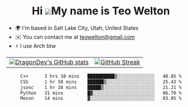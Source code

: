 <div align="center">
  
# Hi ![](https://user-images.githubusercontent.com/18350557/176309783-0785949b-9127-417c-8b55-ab5a4333674e.gif)My name is Teo Welton
</div>

*   🌍  I'm based in Salt Lake City, Utah, United States
*   ✉️  You can contact me at [teowelton@gmail.com](mailto:teowelton@gmail.com)
*   ⚡  I use Arch btw

<div align="center">

|||
|:-------------------------:|:-------------------------:|
| [![DragonDev's GitHub stats](https://github-readme-stats.vercel.app/api?username=DragonDev07&bg_color=1e1e2e&text_color=cdd6f4&icon_color=cba6f7&title_color=94e2d5)](https://github.com/DragonDev07) | [![GitHub Streak](https://streak-stats.demolab.com?user=DragonDev07&theme=catppuccin-mocha)](https://git.io/streak-stats) |

<!--START_SECTION:waka-->

```txt
C++      3 hrs 10 mins   ██████████▒░░░░░░░░░░░░░░   40.85 %
CSS      1 hr 58 mins    ██████▒░░░░░░░░░░░░░░░░░░   25.43 %
jsonc    1 hr 38 mins    █████▒░░░░░░░░░░░░░░░░░░░   21.21 %
Python   31 mins         █▓░░░░░░░░░░░░░░░░░░░░░░░   06.70 %
Meson    14 mins         ▓░░░░░░░░░░░░░░░░░░░░░░░░   03.05 %
```

<!--END_SECTION:waka-->

</div>

